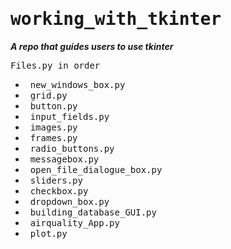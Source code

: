 # <samp>working_with_tkinter</samp>

<b><i>A repo that guides users to use tkinter</i></b>

<samp>Files.py in order</samp>

- &nbsp; <samp>new_windows_box.py<samp/>
- &nbsp; <samp>grid.py<samp/>
- &nbsp; <samp>button.py<samp/>
- &nbsp; <samp>input_fields.py<samp/>
- &nbsp; <samp>images.py<samp/>
- &nbsp; <samp>frames.py<samp/>
- &nbsp; <samp>radio_buttons.py<samp/>
- &nbsp; <samp>messagebox.py<samp/>
- &nbsp; <samp>open_file_dialogue_box.py<samp/>
- &nbsp; <samp>sliders.py<samp/>
- &nbsp; <samp>checkbox.py<samp/>
- &nbsp; <samp>dropdown_box.py<samp/>
- &nbsp; <samp>building_database_GUI.py<samp/>
- &nbsp; <samp>airquality_App.py<samp/>
- &nbsp; <samp>plot.py<samp/>

